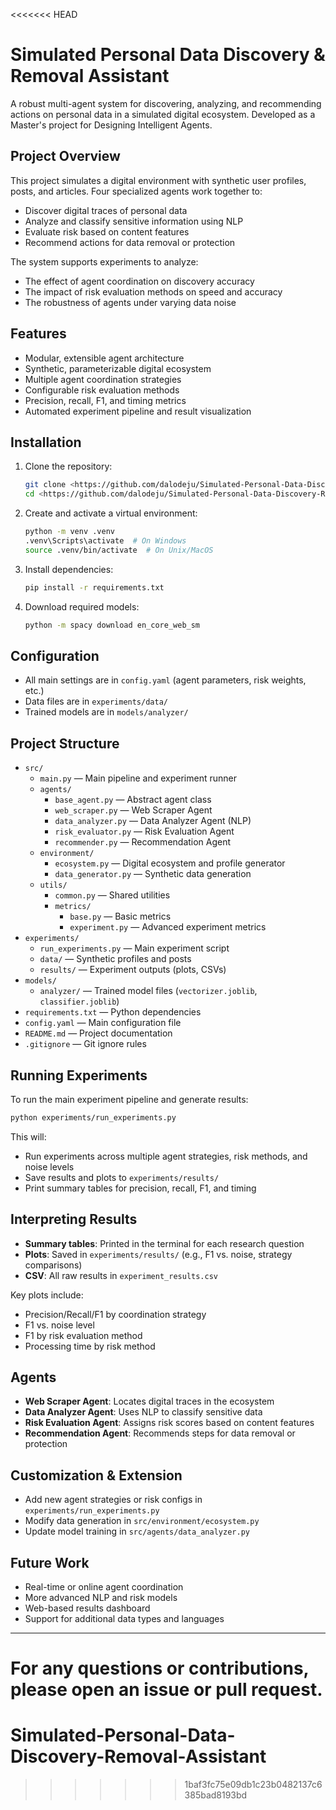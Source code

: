 <<<<<<< HEAD
# Simulated Personal Data Discovery & Removal Assistant

A robust multi-agent system for discovering, analyzing, and recommending actions on personal data in a simulated digital ecosystem. Developed as a Master's project for Designing Intelligent Agents.

## Project Overview

This project simulates a digital environment with synthetic user profiles, posts, and articles. Four specialized agents work together to:
- Discover digital traces of personal data
- Analyze and classify sensitive information using NLP
- Evaluate risk based on content features
- Recommend actions for data removal or protection

The system supports experiments to analyze:
- The effect of agent coordination on discovery accuracy
- The impact of risk evaluation methods on speed and accuracy
- The robustness of agents under varying data noise

## Features

- Modular, extensible agent architecture
- Synthetic, parameterizable digital ecosystem
- Multiple agent coordination strategies
- Configurable risk evaluation methods
- Precision, recall, F1, and timing metrics
- Automated experiment pipeline and result visualization

## Installation

1. Clone the repository:
   ```bash
   git clone <https://github.com/dalodeju/Simulated-Personal-Data-Discovery-Removal-Assistant>
   cd <https://github.com/dalodeju/Simulated-Personal-Data-Discovery-Removal-Assistant>
   ```
2. Create and activate a virtual environment:
   ```bash
   python -m venv .venv
   .venv\Scripts\activate  # On Windows
   source .venv/bin/activate  # On Unix/MacOS
   ```
3. Install dependencies:
   ```bash
   pip install -r requirements.txt
   ```
4. Download required models:
   ```bash
   python -m spacy download en_core_web_sm
   ```

## Configuration

- All main settings are in `config.yaml` (agent parameters, risk weights, etc.)
- Data files are in `experiments/data/`
- Trained models are in `models/analyzer/`

## Project Structure

- `src/`
  - `main.py` — Main pipeline and experiment runner
  - `agents/`
    - `base_agent.py` — Abstract agent class
    - `web_scraper.py` — Web Scraper Agent
    - `data_analyzer.py` — Data Analyzer Agent (NLP)
    - `risk_evaluator.py` — Risk Evaluation Agent
    - `recommender.py` — Recommendation Agent
  - `environment/`
    - `ecosystem.py` — Digital ecosystem and profile generator
    - `data_generator.py` — Synthetic data generation
  - `utils/`
    - `common.py` — Shared utilities
    - `metrics/`
      - `base.py` — Basic metrics
      - `experiment.py` — Advanced experiment metrics
- `experiments/`
  - `run_experiments.py` — Main experiment script
  - `data/` — Synthetic profiles and posts
  - `results/` — Experiment outputs (plots, CSVs)
- `models/`
  - `analyzer/` — Trained model files (`vectorizer.joblib`, `classifier.joblib`)
- `requirements.txt` — Python dependencies
- `config.yaml` — Main configuration file
- `README.md` — Project documentation
- `.gitignore` — Git ignore rules

## Running Experiments

To run the main experiment pipeline and generate results:
```bash
python experiments/run_experiments.py
```
This will:
- Run experiments across multiple agent strategies, risk methods, and noise levels
- Save results and plots to `experiments/results/`
- Print summary tables for precision, recall, F1, and timing

## Interpreting Results

- **Summary tables**: Printed in the terminal for each research question
- **Plots**: Saved in `experiments/results/` (e.g., F1 vs. noise, strategy comparisons)
- **CSV**: All raw results in `experiment_results.csv`

Key plots include:
- Precision/Recall/F1 by coordination strategy
- F1 vs. noise level
- F1 by risk evaluation method
- Processing time by risk method

## Agents

- **Web Scraper Agent**: Locates digital traces in the ecosystem
- **Data Analyzer Agent**: Uses NLP to classify sensitive data
- **Risk Evaluation Agent**: Assigns risk scores based on content features
- **Recommendation Agent**: Recommends steps for data removal or protection

## Customization & Extension

- Add new agent strategies or risk configs in `experiments/run_experiments.py`
- Modify data generation in `src/environment/ecosystem.py`
- Update model training in `src/agents/data_analyzer.py`

## Future Work

- Real-time or online agent coordination
- More advanced NLP and risk models
- Web-based results dashboard
- Support for additional data types and languages

---

For any questions or contributions, please open an issue or pull request.
=======
# Simulated-Personal-Data-Discovery-Removal-Assistant
>>>>>>> 1baf3fc75e09db1c23b0482137c6385bad8193bd
